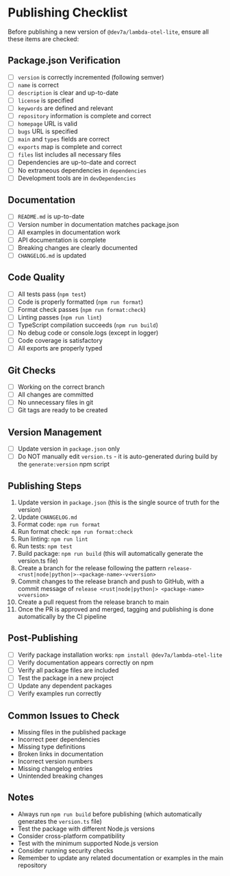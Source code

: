 # Publishing Checklist

Before publishing a new version of `@dev7a/lambda-otel-lite`, ensure all these items are checked:

## Package.json Verification
- [ ] `version` is correctly incremented (following semver)
- [ ] `name` is correct
- [ ] `description` is clear and up-to-date
- [ ] `license` is specified
- [ ] `keywords` are defined and relevant
- [ ] `repository` information is complete and correct
- [ ] `homepage` URL is valid
- [ ] `bugs` URL is specified
- [ ] `main` and `types` fields are correct
- [ ] `exports` map is complete and correct
- [ ] `files` list includes all necessary files
- [ ] Dependencies are up-to-date and correct
- [ ] No extraneous dependencies in `dependencies`
- [ ] Development tools are in `devDependencies`

## Documentation
- [ ] `README.md` is up-to-date
- [ ] Version number in documentation matches package.json
- [ ] All examples in documentation work
- [ ] API documentation is complete
- [ ] Breaking changes are clearly documented
- [ ] `CHANGELOG.md` is updated

## Code Quality
- [ ] All tests pass (`npm test`)
- [ ] Code is properly formatted (`npm run format`)
- [ ] Format check passes (`npm run format:check`)
- [ ] Linting passes (`npm run lint`)
- [ ] TypeScript compilation succeeds (`npm run build`)
- [ ] No debug code or console.logs (except in logger)
- [ ] Code coverage is satisfactory
- [ ] All exports are properly typed

## Git Checks
- [ ] Working on the correct branch
- [ ] All changes are committed
- [ ] No unnecessary files in git
- [ ] Git tags are ready to be created

## Version Management
- [ ] Update version in `package.json` only
- [ ] Do NOT manually edit `version.ts` - it is auto-generated during build by the `generate:version` npm script

## Publishing Steps
1. Update version in `package.json` (this is the single source of truth for the version)
2. Update `CHANGELOG.md`
3. Format code: `npm run format`
4. Run format check: `npm run format:check`
5. Run linting: `npm run lint`
6. Run tests: `npm test`
7. Build package: `npm run build` (this will automatically generate the version.ts file)
8. Create a branch for the release following the pattern `release-<rust|node|python|>-<package-name>-v<version>`
9. Commit changes to the release branch and push to GitHub, with a commit message of `release <rust|node|python|> <package-name> v<version>`
10. Create a pull request from the release branch to main
11. Once the PR is approved and merged, tagging and publishing is done automatically by the CI pipeline

## Post-Publishing
- [ ] Verify package installation works: `npm install @dev7a/lambda-otel-lite`
- [ ] Verify documentation appears correctly on npm
- [ ] Verify all package files are included
- [ ] Test the package in a new project
- [ ] Update any dependent packages
- [ ] Verify examples run correctly

## Common Issues to Check
- Missing files in the published package
- Incorrect peer dependencies
- Missing type definitions
- Broken links in documentation
- Incorrect version numbers
- Missing changelog entries
- Unintended breaking changes

## Notes
- Always run `npm run build` before publishing (which automatically generates the `version.ts` file)
- Test the package with different Node.js versions
- Consider cross-platform compatibility
- Test with the minimum supported Node.js version
- Consider running security checks
- Remember to update any related documentation or examples in the main repository 